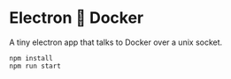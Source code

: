 # Electron 💬 Docker

A tiny electron app that talks to Docker over a unix socket.

    npm install
    npm run start
